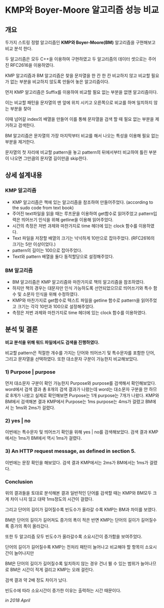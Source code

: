 # KMP와 Boyer-Moore 알고리즘 성능 비교

## 개요
두가지 스트링 정렬 알고리즘인 **KMP와 Boyer-Moore(BM)** 알고리즘을 구현해보고 비교 분석 한다. 

두 알고리즘은 모두 C++을 이용하여 구현하였고 두 알고리즘의 데이터 셋으로는 주어진 RFC2616을 이용하였다. 

KMP 알고리즘과 BM 알고리즘은 찾을 문자열을 한 칸 한 칸 비교하지 않고 비교할 필요가 없는 부분을 비교하지 않도록 만들어 놓은 알고리즘이다. 

먼저 KMP 알고리즘은 Suffix를 이용하여 비교할 필요 없는 부분을 없앤 알고리즘이다.  

이는 비교할 패턴을 문자열의 맨 앞에 위치 시키고 오른쪽으로 비교를 하며 일치하지 않는 부분을 찾아 

이때 넘어갈 index의 배열을 만들어 이를 통해 문자열을 검색 할 때 필요 없는 부분을 제거하고 검색한다. 

BM 알고리즘은 문자열의 가장 마지막부터 비교를 해서 나오는 특성을 이용해 필요 없는 부분을 제거한다. 

문자열의 첫 자리에 비교할 pattern을 놓고 pattern의 뒤에서부터 비교하여 틀린 부분이 나오면 그만큼의 문자열 길이만큼 skip한다. 



## 상세 설계내용
### KMP 알고리즘
- KMP 알고리즘은 책에 있는 알고리즘을 참조하여 만들어주었다. (according to the sudo code from text book)
- 주어진 text파일을 읽을 때는 루프문을 이용하여 get함수로 읽어주었고 pattern입력은 띄어쓰기 인식을 위해 getline을 이용해 읽어주었다. 
- 시간의 측정은 저번 과제와 마찬가지로 time 헤더에 있는 clock 함수를 이용하였다. 
- Text 파일을 저장할 배열의 크기는 넉넉하게 10만으로 잡아주었다. (RFC2616의 크기는 5만 이상이었다.) 
- pattern의 길이는 100으로 잡아주었다. 
- Text와 pattern 배열을 둘다 동적할당으로 설정해주었다.


### BM 알고리즘
- BM 알고리즘은 KMP 알고리즘와 마찬가지로 책의 알고리즘을 참조하였다. 
- 하지만 책의 경우는 대문자만 인식 가능하도록 선언되었으므로 띄어쓰기와 특수 함수 및 소문자 인식을 위해 수정하였다. 
- KMP와 마찬가지로 get함수로 텍스트 파일을 getline 함수로 pattern을 읽어주었고 크기는 각각 10만과 100으로 설정해주었다. 
- 측정은 저번 과제와 마찬가지로 time 헤더에 있는 clock 함수를 이용하였다. 



## 분석 및 결론

**비교 분석을 위해 워드 파일에서도 검색을 진행하였다.**

비교할 pattern은 적절한 개수를 가지는 단어와 띄어쓰기 및 특수문자를 포함한 단어, 그리고 문자열을 선택하였다. 또한 대소문자 구분이 가능한지 비교해보았다.

### 1) Purpose | purpose
먼저 대소문자 구분이 확인 가능한지 Purpose와 purpose를 검색해서 확인해보았다. word에서 검색 결과 총 8개의 검색 결과가 나왔는데 word는 대소문자 구분을 안 하므로 8개가 나왔고 실제로 확인해보면 Purpose는 1개 purpose는 7개가 나왔다.
KMP와 BM에서 검색해본 결과 KMP에서 Purpose는 1ms purpose는 4ms가 걸렸고 BM에서 는 1ms와 2ms가 걸렸다. 

### 2)  yes | no
이번에는 특수문자 및 띄어쓰기 확인을 위해 yes | no를 검색해보았다. 검색 결과 KMP에서는 1ms가 BM에서 역시 1ms가 걸렸다.

### 3)  An HTTP request message, as defined in section 5.
이번에는 문장 확인을 해보았다. 검색 결과 KMP에서는 2ms가 BM에서는 1ms가 걸렸다.

### Conclusion
위의 결과들을 토대로 분석해본 결과 일반적인 단어를 검색할 때는 KMP와 BM모두 크게 차이 나지 않고 대략 1ms정도의 시간이 걸렸다. 

그리고 단어의 길이가 길어질수록 빈도수가 올라갈 수록 KMP는 BM과 차이를 보였다. 

BM은 단어의 길이가 길어져도 증가의 폭이 적은 반면 KMP는 단어의 길이가 길어질수록 증가의 폭이 올라갔다.

또한 두 알고리즘 모두 빈도수가 올라갈수록 소요시간이 증가함을 보여주었다. 

단어의 길이가 길어질수록 KMP는 전처리 패턴이 늘어나고 비교해야 할 항목이 소요시간이 늘어나지만

BM은 단어의 길이가 길어질수록 일치하지 않는 경우 건너 뛸 수 있는 범위가 늘어나므로 BM은 시간이 적게 걸리고 KMP는 오래 걸린다. 

검색 결과 약 2배 정도 차이가 났다.

빈도수에 따라 소요시간이 증가한 이유는 출력하는 시간 때문이다. 
   


_in 2018 April_
